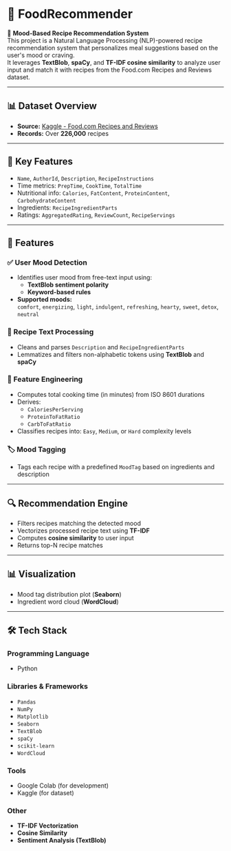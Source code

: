 # 🍲 FoodRecommender

🧠 **Mood-Based Recipe Recommendation System**  
This project is a Natural Language Processing (NLP)-powered recipe recommendation system that personalizes meal suggestions based on the user's mood or craving.  
It leverages **TextBlob**, **spaCy**, and **TF-IDF cosine similarity** to analyze user input and match it with recipes from the Food.com Recipes and Reviews dataset.

---

## 📊 Dataset Overview

- **Source:** [Kaggle - Food.com Recipes and Reviews](https://www.kaggle.com/datasets/irkaal/foodcom-recipes-and-reviews?select=recipes.csv)  
- **Records:** Over **226,000** recipes

---

## 🔑 Key Features

- `Name`, `AuthorId`, `Description`, `RecipeInstructions`  
- Time metrics: `PrepTime`, `CookTime`, `TotalTime`  
- Nutritional info: `Calories`, `FatContent`, `ProteinContent`, `CarbohydrateContent`  
- Ingredients: `RecipeIngredientParts`  
- Ratings: `AggregatedRating`, `ReviewCount`, `RecipeServings`

---

## 🧪 Features

### ✅ User Mood Detection
- Identifies user mood from free-text input using:
  - **TextBlob sentiment polarity**
  - **Keyword-based rules**
- **Supported moods:**  
  `comfort`, `energizing`, `light`, `indulgent`, `refreshing`, `hearty`, `sweet`, `detox`, `neutral`

### 🧹 Recipe Text Processing
- Cleans and parses `Description` and `RecipeIngredientParts`
- Lemmatizes and filters non-alphabetic tokens using **TextBlob** and **spaCy**

### 🧮 Feature Engineering
- Computes total cooking time (in minutes) from ISO 8601 durations  
- Derives:
  - `CaloriesPerServing`
  - `ProteinToFatRatio`
  - `CarbToFatRatio`
- Classifies recipes into: `Easy`, `Medium`, or `Hard` complexity levels

### 🏷️ Mood Tagging
- Tags each recipe with a predefined `MoodTag` based on ingredients and description

---

## 🔍 Recommendation Engine

- Filters recipes matching the detected mood  
- Vectorizes processed recipe text using **TF-IDF**  
- Computes **cosine similarity** to user input  
- Returns top-N recipe matches

---

## 📊 Visualization

- Mood tag distribution plot (**Seaborn**)  
- Ingredient word cloud (**WordCloud**)

---

## 🛠️ Tech Stack

### Programming Language
- Python

### Libraries & Frameworks
- `Pandas`  
- `NumPy`  
- `Matplotlib`  
- `Seaborn`  
- `TextBlob`  
- `spaCy`  
- `scikit-learn`  
- `WordCloud`

### Tools
- Google Colab (for development)  
- Kaggle (for dataset)

### Other
- **TF-IDF Vectorization**  
- **Cosine Similarity**  
- **Sentiment Analysis (TextBlob)**
